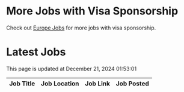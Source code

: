 # More Jobs with Visa Sponsorship

Check out [Europe Jobs](https://github.com/sureshparimi/europejobs#latest-jobs) for more jobs with visa sponsorship.

# Latest Jobs

This page is updated at December 21, 2024 01:53:01

| Job Title | Job Location | Job Link | Job Posted |
| --- | --- | --- | --- |
